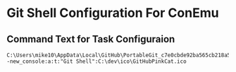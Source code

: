 # Git Shell Configuration For ConEmu

## Command Text for Task Configuraion
```
C:\Users\mike10\AppData\Local\GitHub\PortableGit_c7e0cbde92ba565cb218a521411d0e854079a28c\usr\bin\bash.exe -new_console:a:t:"Git Shell":C:\dev\ico\GitHubPinkCat.ico
```
